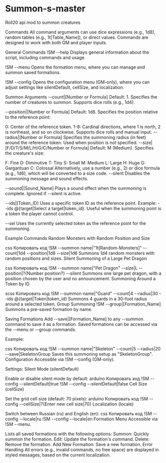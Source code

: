 # Summon-s-master
Roll20 api mod to summon creatures

Commands
All command arguments can use dice expressions (e.g., 1d8), random tables (e.g., 1t[Table_Name]), or direct values. Commands are designed to work with both GM and player inputs.

General Commands
!SM --help
Displays general information about the script, including commands and usage.

!SM --menu
Opens the formation menu, where you can manage and summon saved formations.

!SM --config
Opens the configuration menu (GM-only), where you can adjust settings like silentDefault, cellSize, and localization.

Summon Arguments
--count|[Number or Formula]
Default: 1. Specifies the number of creatures to summon. Supports dice rolls (e.g., 1d4).

--position|[Number or Formula]
Default: 1d8. Specifies the position relative to the reference point:

0: Center of the reference token.
1-8: Cardinal directions, where 1 is north, 2 is northeast, and so on clockwise.
Supports dice rolls and manual input.
--radius|[Number or Formula]
Specifies the summoning radius (in feet) around the reference token. Used when position is not specified.
--size|[F/D/T/S/M/L/H/G/C/Number or Formula]
Default: M (Medium). Specifies the creature's size:

F: Fine
D: Diminutive
T: Tiny
S: Small
M: Medium
L: Large
H: Huge
G: Gargantuan
C: Colossal
Alternatively, use a number (e.g., 2) or dice formula (e.g., 1d6), which will be converted to a size code.
--silent
Disables the summoning message and sound effects.

--sound|[Sound_Name]
Plays a sound effect when the summoning is complete. Ignored if --silent is active.

--ids|[Token_ID]
Uses a specific token ID as the reference point. Example: --ids @{target|Select a target|token_id}. Useful when the summoning point is a token the player cannot control.

--sel
Uses the currently selected token as the reference point for the summoning.

Example Commands
Random Monsters with Random Position and Size

css
Копировать код
!SM --summon name|"1t[Random-Monsters]" --count|1d4 --position|1d8 --size|1d6
Summons 1d4 random monsters with random positions and sizes.
Silent Summoning of a Large Pet Dragon

css
Копировать код
!SM --summon name|"Pet Dragon" --size|L --position|?{Number position?} --silent
Summons one large pet dragon, with a position chosen by the user and no announcement.
Summoning Around a Token by ID

scss
Копировать код
!SM --summon name|"Guard" --count|4 --radius|30 --ids @{target|Token|token_id}
Summons 4 guards in a 30-foot radius around a selected token.
Group Summoning
!SM --group|[Formation_Name]
Summons a pre-saved formation by name.

Saving Formations Add --save|[Formation_Name] to any --summon command to save it as a formation. Saved formations can be accessed via the --menu or --group commands.

Example:

css
Копировать код
!SM --summon name|"Skeleton" --count|5 --radius|20 --save|SkeletonGroup
Saves this summoning setup as "SkeletonGroup".
Configuration
Accessible via !SM --config (GM-only).

Settings:
Silent Mode (silentDefault)

Enable or disable silent mode by default:
arduino
Копировать код
!SM --config --silentDefault|true
!SM --config --silentDefault|false
Cell Size (cellSize)

Set the grid cell size (default: 70 pixels):
arduino
Копировать код
!SM --config --cellSize|?{Enter new cell size|70}
Localization (locale)

Switch between Russian (ru) and English (en):
css
Копировать код
!SM --config --locale|ru
!SM --config --locale|en
Formation Menu
Accessible via !SM --menu.

Lists all saved formations with the following options:
Summon: Quickly summon the formation.
Edit: Update the formation's command.
Delete: Remove the formation.
Add New Formation: Save a new formation.
Error Handling
All errors (e.g., invalid commands, no free space) are displayed in styled messages, based on the current localization.
